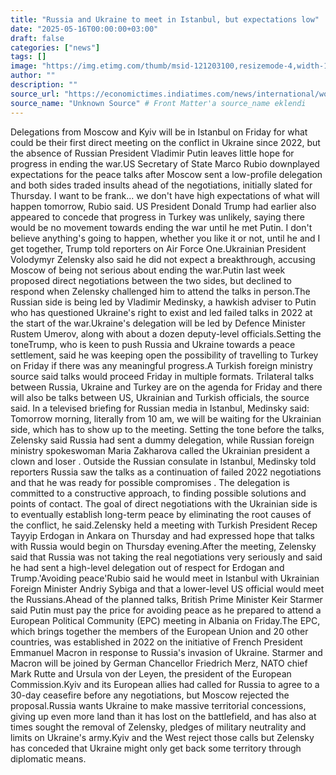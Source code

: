 ```yaml
---
title: "Russia and Ukraine to meet in Istanbul, but expectations low"
date: "2025-05-16T00:00:00+03:00"
draft: false
categories: ["news"]
tags: []
image: "https://img.etimg.com/thumb/msid-121203100,resizemode-4,width-1200,height-900,imgsize-118332,overlay-economictimes/articleshow.jpg"
author: ""
description: ""
source_url: "https://economictimes.indiatimes.com/news/international/world-news/russia-and-ukraine-to-meet-in-istanbul-but-expectations-low/articleshow/121202821.cms"
source_name: "Unknown Source" # Front Matter'a source_name eklendi
---
```

Delegations from Moscow and Kyiv will be in Istanbul on Friday for what could be their first direct meeting on the conflict in Ukraine since 2022, but the absence of Russian President Vladimir Putin leaves little hope for progress in ending the war.US Secretary of State Marco Rubio downplayed expectations for the peace talks after Moscow sent a low-profile delegation and both sides traded insults ahead of the negotiations, initially slated for Thursday. I want to be frank... we don't have high expectations of what will happen tomorrow, Rubio said. US President Donald Trump had earlier also appeared to concede that progress in Turkey was unlikely, saying there would be no movement towards ending the war until he met Putin. I don't believe anything's going to happen, whether you like it or not, until he and I get together, Trump told reporters on Air Force One.Ukrainian President Volodymyr Zelensky also said he did not expect a breakthrough, accusing Moscow of being not serious about ending the war.Putin last week proposed direct negotiations between the two sides, but declined to respond when Zelensky challenged him to attend the talks in person.The Russian side is being led by Vladimir Medinsky, a hawkish adviser to Putin who has questioned Ukraine's right to exist and led failed talks in 2022 at the start of the war.Ukraine's delegation will be led by Defence Minister Rustem Umerov, along with about a dozen deputy-level officials.Setting the toneTrump, who is keen to push Russia and Ukraine towards a peace settlement, said he was keeping open the possibility of travelling to Turkey on Friday if there was any meaningful progress.A Turkish foreign ministry source said talks would proceed Friday in multiple formats. Trilateral talks between Russia, Ukraine and Turkey are on the agenda for Friday and there will also be talks between US, Ukrainian and Turkish officials, the source said. In a televised briefing for Russian media in Istanbul, Medinsky said: Tomorrow morning, literally from 10 am, we will be waiting for the Ukrainian side, which has to show up to the meeting. Setting the tone before the talks, Zelensky said Russia had sent a dummy delegation, while Russian foreign ministry spokeswoman Maria Zakharova called the Ukrainian president a clown and loser . Outside the Russian consulate in Istanbul, Medinsky told reporters Russia saw the talks as a continuation of failed 2022 negotiations and that he was ready for possible compromises . The delegation is committed to a constructive approach, to finding possible solutions and points of contact. The goal of direct negotiations with the Ukrainian side is to eventually establish long-term peace by eliminating the root causes of the conflict, he said.Zelensky held a meeting with Turkish President Recep Tayyip Erdogan in Ankara on Thursday and had expressed hope that talks with Russia would begin on Thursday evening.After the meeting, Zelensky said that Russia was not taking the real negotiations very seriously and said he had sent a high-level delegation out of respect for Erdogan and Trump.'Avoiding peace'Rubio said he would meet in Istanbul with Ukrainian Foreign Minister Andriy Sybiga and that a lower-level US official would meet the Russians.Ahead of the planned talks, British Prime Minister Keir Starmer said Putin must pay the price for avoiding peace as he prepared to attend a European Political Community (EPC) meeting in Albania on Friday.The EPC, which brings together the members of the European Union and 20 other countries, was established in 2022 on the initiative of French President Emmanuel Macron in response to Russia's invasion of Ukraine. Starmer and Macron will be joined by German Chancellor Friedrich Merz, NATO chief Mark Rutte and Ursula von der Leyen, the president of the European Commission.Kyiv and its European allies had called for Russia to agree to a 30-day ceasefire before any negotiations, but Moscow rejected the proposal.Russia wants Ukraine to make massive territorial concessions, giving up even more land than it has lost on the battlefield, and has also at times sought the removal of Zelensky, pledges of military neutrality and limits on Ukraine's army.Kyiv and the West reject those calls but Zelensky has conceded that Ukraine might only get back some territory through diplomatic means.